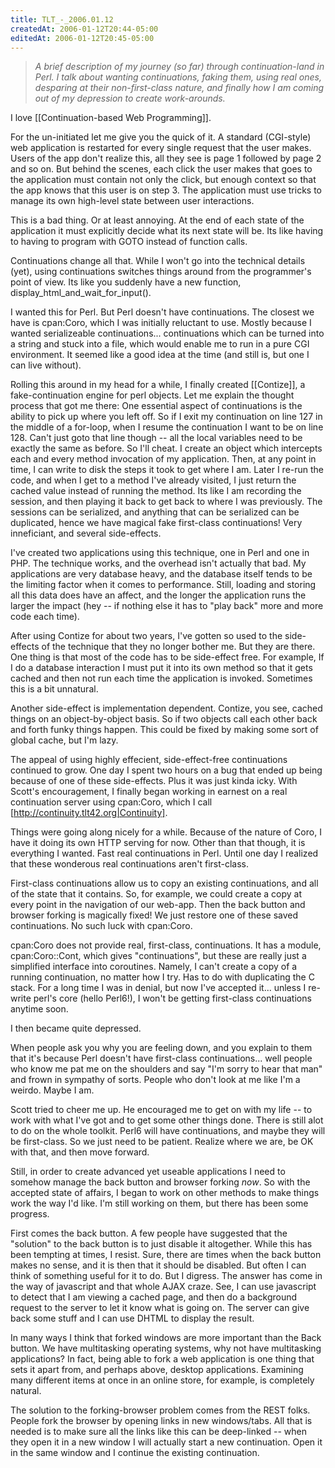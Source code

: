 ```yaml
---
title: TLT_-_2006.01.12
createdAt: 2006-01-12T20:44-05:00
editedAt: 2006-01-12T20:45-05:00
---
```


<blockquote><i>A brief description of my journey (so far) through continuation-land in Perl. I talk about wanting continuations, faking them, using real ones, desparing at their non-first-class nature, and finally how I am coming out of my depression to create work-arounds.</i></blockquote>

I love [[Continuation-based Web Programming]].

For the un-initiated let me give you the quick of it. A standard (CGI-style) web application is restarted for every single request that the user makes. Users of the app don't realize this, all they see is page 1 followed by page 2 and so on. But behind the scenes, each click the user makes that goes to the application must contain not only the click, but enough context so that the app knows that this user is on step 3. The application must use tricks to manage its own high-level state between user interactions.

This is a bad thing. Or at least annoying. At the end of each state of the application it must explicitly decide what its next state will be. Its like having to having to program with GOTO instead of function calls.

Continuations change all that. While I won't go into the technical details (yet), using continuations switches things around from the programmer's point of view. Its like you suddenly have a new function, display_html_and_wait_for_input().

I wanted this for Perl. But Perl doesn't have continuations. The closest we have is cpan:Coro, which I was initially reluctant to use. Mostly because I wanted serializeable continuations... continuations which can be turned into a string and stuck into a file, which would enable me to run in a pure CGI environment. It seemed like a good idea at the time (and still is, but one I can live without).

Rolling this around in my head for a while, I finally created [[Contize]], a fake-continuation engine for perl objects. Let me explain the thought process that got me there: One essential aspect of continuations is the ability to pick up where you left off. So if I exit my continuation on line 127 in the middle of a for-loop, when I resume the continuation I want to be on line 128. Can't just goto that line though -- all the local variables need to be exactly the same as before. So I'll cheat. I create an object which intercepts each and every method invocation of my application. Then, at any point in time, I can write to disk the steps it took to get where I am. Later I re-run the code, and when I get to a method I've already visited, I just return the cached value instead of running the method. Its like I am recording the session, and then playing it back to get back to where I was previously. The sessions can be serialized, and anything that can be serialized can be duplicated, hence we have magical fake first-class continuations! Very inneficiant, and several side-effects.

I've created two applications using this technique, one in Perl and one in PHP. The technique works, and the overhead isn't actually that bad. My applications are very database heavy, and the database itself tends to be the limiting factor when it comes to performance. Still, loading and storing all this data does have an affect, and the longer the application runs the larger the impact (hey -- if nothing else it has to "play back" more and more code each time).

After using Contize for about two years, I've gotten so used to the side-effects of the technique that they no longer bother me. But they are there. One thing is that most of the code has to be side-effect free. For example, If I do a database interaction I must put it into its own method so that it gets cached and then not run each time the application is invoked. Sometimes this is a bit unnatural.

Another side-effect is implementation dependent. Contize, you see, cached things on an object-by-object basis. So if two objects call each other back and forth funky things happen. This could be fixed by making some sort of global cache, but I'm lazy.

The appeal of using highly effecient, side-effect-free continuations continued to grow. One day I spent two hours on a bug that ended up being because of one of these side-effects. Plus it was just kinda icky. With Scott's encouragement, I finally began working in earnest on a real continuation server using cpan:Coro, which I call [http://continuity.tlt42.org|Continuity].

Things were going along nicely for a while. Because of the nature of Coro, I have it doing its own HTTP serving for now. Other than that though, it is everything I wanted. Fast real continuations in Perl. Until one day I realized that these wonderous real continuations aren't first-class.

First-class continuations allow us to copy an existing continuations, and all of the state that it contains. So, for example, we could create a copy at every point in the navigation of our web-app. Then the back button and browser forking is magically fixed! We just restore one of these saved continuations. No such luck with cpan:Coro.

cpan:Coro does not provide real, first-class, continuations. It has a module, cpan:Coro::Cont, which gives "continuations", but these are really just a simplified interface into coroutines. Namely, I can't create a copy of a running continuation, no matter how I try. Has to do with duplicating the C stack. For a long time I was in denial, but now I've accepted it... unless I re-write perl's core (hello Perl6!), I won't be getting first-class continuations anytime soon.

I then became quite depressed.

When people ask you why you are feeling down, and you explain to them that it's because Perl doesn't have first-class continuations... well people who know me pat me on the shoulders and say "I'm sorry to hear that man" and frown  in sympathy of sorts. People who don't look at me like I'm a weirdo. Maybe I am.

Scott tried to cheer me up. He encouraged me to get on with my life -- to work with what I've got and to get some other things done. There is still alot to do on the whole toolkit. Perl6 will have continuations, and maybe they will be first-class. So we just need to be patient. Realize where we are, be OK with that, and then move forward.

Still, in order to create advanced yet useable applications I need to somehow manage the back button and browser forking <i>now</i>. So with the accepted state of affairs, I began to work on other methods to make things work the way I'd like. I'm still working on them, but there has been some progress.

First comes the back button. A few people have suggested that the "solution" to the back button is to just disable it altogether. While this has been tempting at times, I resist. Sure, there are times when the back button makes no sense, and it is then that it should be disabled. But often I can think of something useful for it to do. But I digress. The answer has come in the way of javascript and that whole AJAX craze. See, I can use javascript to detect that I am viewing a cached page, and then do a background request to the server to let it know what is going on. The server can give back some stuff and I can use DHTML to display the result.

In many ways I think that forked windows are more important than the Back button. We have multitasking operating systems, why not have multitasking applications? In fact, being able to fork a web application is one thing that sets it apart from, and perhaps above, desktop applications. Examining many different items at once in an online store, for example, is completely natural.

The solution to the forking-browser problem comes from the REST folks. People fork the browser by opening links in new windows/tabs. All that is needed is to make sure all the links like this can be deep-linked -- when they open it in a new window I will actually start a new continuation. Open it in the same window and I continue the existing continuation.

